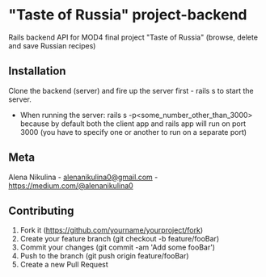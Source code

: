 # "Taste of Russia" project-backend
Rails backend API for MOD4 final project "Taste of Russia" (browse, delete and save Russian recipes)
## Installation
Clone the backend (server) and fire up the server first - rails s to start the server. 
* When running the server: rails s -p<some_number_other_than_3000> because by default both the client app and rails app will run on port 3000 (you have to specify one or another to run on a separate port)
## Meta
Alena Nikulina - alenanikulina0@gmail.com - https://medium.com/@alenanikulina0
## Contributing
1. Fork it (https://github.com/yourname/yourproject/fork)
1. Create your feature branch (git checkout -b feature/fooBar)
1. Commit your changes (git commit -am 'Add some fooBar')
1. Push to the branch (git push origin feature/fooBar)
1. Create a new Pull Request
